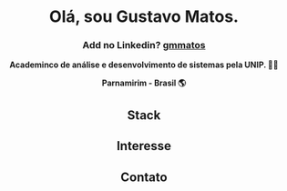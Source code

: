 <h1 align="center">Olá, sou Gustavo Matos.</h1>

<div align="center">
  
  <h3>Add no Linkedin? <a href="https://www.linkedin.com/in/gmmatos/" target="_blank">gmmatos</a></h3>

</div>

<div align="center">
  
  **Academinco de análise e desenvolvimento de sistemas pela UNIP. :man_technologist:**
  
  **Parnamirim - Brasil :earth_americas:**
  
</div>

<div align="center">
  
  ## Stack
  
  ## Interesse
  
  ## Contato
  
</div>
